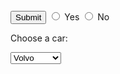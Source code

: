 <html>

<input type="submit" />

<label class="radio">
	<input type="radio" name="answer">
	Yes
</label>
<label class="radio">
	<input type="radio" name="answer">
	No
</label>

<label for="cars">Choose a car:</label>

<select id="cars">
  <option value="volvo">Volvo</option>
  <option value="saab">Saab</option>
  <option value="mercedes">Mercedes</option>
  <option value="audi">Audi</option>
</select> 

</html>
